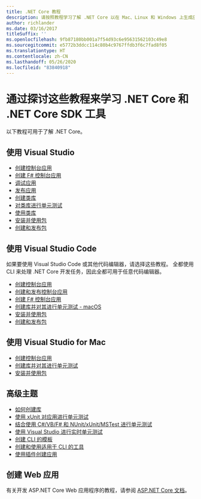 ```yaml
---
title: .NET Core 教程
description: 请按照教程学习了解 .NET Core 以在 Mac、Linux 和 Windows 上生成应用和库。
author: richlander
ms.date: 03/16/2017
titleSuffix: ''
ms.openlocfilehash: 9fb87180bb001a7f54d93c6e95631562103c49e8
ms.sourcegitcommit: e5772b3ddcc114c80b4c9767ffdb3f6c7fad8f05
ms.translationtype: HT
ms.contentlocale: zh-CN
ms.lasthandoff: 05/26/2020
ms.locfileid: "83840918"
---
```

# <a name="learn-net-core-and-the-net-core-sdk-tools-by-exploring-these-tutorials"></a>通过探讨这些教程来学习 .NET Core 和 .NET Core SDK 工具

以下教程可用于了解 .NET Core。

## <a name="use-visual-studio"></a>使用 Visual Studio

- [创建控制台应用](with-visual-studio.md)
- [创建 F# 控制台应用](../../fsharp/get-started/get-started-visual-studio.md)
- [调试应用](debugging-with-visual-studio.md)
- [发布应用](publishing-with-visual-studio.md)
- [创建类库](library-with-visual-studio.md)
- [对类库进行单元测试](testing-library-with-visual-studio.md)
- [使用类库](consuming-library-with-visual-studio.md)
- [安装并使用包](/nuget/quickstart/install-and-use-a-package-in-visual-studio)
- [创建和发布包](/nuget/quickstart/create-and-publish-a-package-using-visual-studio)

## <a name="use-visual-studio-code"></a>使用 Visual Studio Code

如果要使用 Visual Studio Code 或其他代码编辑器，请选择这些教程。 全都使用 CLI 来处理 .NET Core 开发任务，因此全都可用于任意代码编辑器。

- [创建控制台应用](with-visual-studio-code.md)
- [创建和发布控制台应用](cli-create-console-app.md)
- [创建 F# 控制台应用](../../fsharp/get-started/get-started-vscode.md)
- [创建库并对其进行单元测试 - macOS](using-on-macos.md)
- [安装并使用包](/nuget/quickstart/install-and-use-a-package-using-the-dotnet-cli)
- [创建和发布包](/nuget/quickstart/create-and-publish-a-package-using-the-dotnet-cli)

## <a name="use-visual-studio-for-mac"></a>使用 Visual Studio for Mac

- [创建控制台应用](using-on-mac-vs.md)
- [创建库并对其进行单元测试](using-on-mac-vs-full-solution.md)
- [安装并使用包](/nuget/quickstart/install-and-use-a-package-in-visual-studio-mac)

## <a name="advanced-topics"></a>高级主题

- [如何创建库](libraries.md)
- [使用 xUnit 对应用进行单元测试](testing-with-cli.md)
- [结合使用 C#/VB/F# 和 NUnit/xUnit/MSTest 进行单元测试](../testing/index.md)
- [使用 Visual Studio 进行实时单元测试](/visualstudio/test/live-unit-testing-start)
- [创建 CLI 的模板](cli-templates-create-item-template.md)
- [创建和使用适用于 CLI 的工具](../tools/global-tools-how-to-create.md)
- [使用插件创建应用](creating-app-with-plugin-support.md)

## <a name="create-web-apps"></a>创建 Web 应用

有关开发 ASP.NET Core Web 应用程序的教程，请参阅 [ASP.NET Core 文档](/aspnet/core/)。
